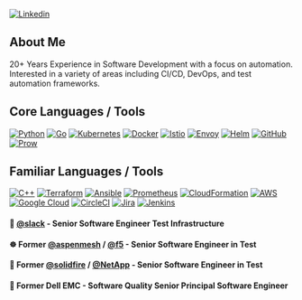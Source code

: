 <!---
Redundant to have github, but keeping this around in case I need it somewhere else
[![GitHub](https://img.shields.io/badge/GitHub-100000?style=for-the-badge&logo=github&logoColor=white)](https://github.com/johndlong)](https://github.com/johndlong)
--->

[![Linkedin](https://img.shields.io/badge/-LinkedIn-blue?style=for-the-badge&logo=Linkedin&logoColor=white)](https://linkedin.com/in/john-d-long/)

## About Me

20+ Years Experience in Software Development with a focus on automation. Interested in a variety of areas including CI/CD, DevOps, and test automation frameworks.

## Core Languages / Tools

[![Python](https://img.shields.io/badge/Python-FFD43B?style=for-the-badge&logo=python&logoColor=blue)](https://www.python.org/)
[![Go](https://img.shields.io/badge/Go-00ADD8?style=for-the-badge&logo=go&logoColor=white)](https://go.dev/)
[![Kubernetes](https://img.shields.io/badge/kubernetes-326ce5.svg?&style=for-the-badge&logo=kubernetes&logoColor=white)](https://kubernetes.io/)
[![Docker](https://img.shields.io/badge/Docker-2CA5E0?style=for-the-badge&logo=docker&logoColor=white)](https://www.docker.com/)
[![Istio](https://img.shields.io/badge/Istio-466BB0?style=for-the-badge&logo=Istio&logoColor=white)](https://istio.io/)
[![Envoy](https://img.shields.io/badge/Envoy-AC6199?style=for-the-badge&logo=envoyproxy&logoColor=white)](https://www.envoyproxy.io/)
[![Helm](https://img.shields.io/badge/Helm-0F1689?style=for-the-badge&logo=Helm&labelColor=0F1689)](https://helm.sh/)
[![GitHub](https://img.shields.io/badge/GitHub-100000?style=for-the-badge&logo=github&logoColor=white)](https://github.com/)
[![Prow](https://img.shields.io/badge/Prow-326ce5?&style=for-the-badge&logo=kubernetes&logoColor=white)](https://docs.prow.k8s.io/docs/)

## Familiar Languages / Tools

[![C++](https://img.shields.io/badge/C%2B%2B-00599C?style=for-the-badge&logo=c%2B%2B&logoColor=white)](https://cplusplus.com/)
[![Terraform](https://img.shields.io/badge/Terraform-7B42BC?style=for-the-badge&logo=terraform&logoColor=white)](https://www.terraform.io/)
[![Ansible](https://img.shields.io/badge/Ansible-000000?style=for-the-badge&logo=ansible&logoColor=white)](https://www.ansible.com/)
[![Prometheus](https://img.shields.io/badge/Prometheus-E6522C?style=for-the-badge&logo=Prometheus&logoColor=white)](https://prometheus.io/)
[![CloudFormation](https://img.shields.io/badge/CloudFormation-FF9900?style=for-the-badge&logo=amazonaws&logoColor=white)](https://aws.amazon.com/cloudformation/)
[![AWS](https://img.shields.io/badge/Amazon_AWS-FF9900?style=for-the-badge&logo=amazonaws&logoColor=white)](https://aws.amazon.com)
[![Google Cloud](https://img.shields.io/badge/Google_Cloud-4285F4?style=for-the-badge&logo=google-cloud&logoColor=white)](https://cloud.google.com/gcp)
[![CircleCI](https://img.shields.io/badge/circleci-343434?style=for-the-badge&logo=circleci&logoColor=white)](https://circleci.com/)
[![Jira](https://img.shields.io/badge/Jira-0052CC?style=for-the-badge&logo=jirasoftware&logoColor=white)](https://www.atlassian.com/software/jira)
[![Jenkins](https://img.shields.io/badge/Jenkins-D24939?style=for-the-badge&logo=Jenkins&logoColor=white)](https://www.jenkins.io/)

#### 📱 [@slack](https://slack.com/) - Senior Software Engineer Test Infrastructure
#### ☸️ Former [@aspenmesh](https://github.com/aspenmesh) / [@f5](https://github.com/f5) - Senior Software Engineer in Test
#### 💾 Former [@solidfire](https://github.com/solidfire) / [@NetApp](https://github.com/netapp) - Senior Software Engineer in Test
#### 💾 Former Dell EMC - Software Quality Senior Principal Software Engineer
